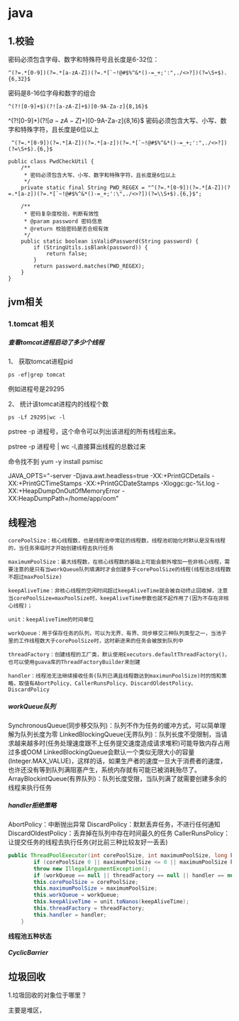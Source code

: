 # java

## 1.校验

密码必须包含字母、数字和特殊符号且长度是6-32位：
 ```
 ^(?=.*[0-9])(?=.*[a-zA-Z])(?=.*[`~!@#$%^&*()-=_+;':",./<>?])(?=\S+$).{6,32}$
 ```

密码是8-16位字母和数字的组合

```
^(?![0-9]+$)(?![a-zA-Z]+$)[0-9A-Za-z]{8,16}$
```

^(?![0-9]+$)(?![a-zA-Z]+$)[0-9A-Za-z]{8,16}$
密码必须包含大写、小写、数字和特殊字符，且长度是6位以上

```
 ^(?=.*[0-9])(?=.*[A-Z])(?=.*[a-z])(?=.*[`~!@#$%^&*()-=_+;':",./<>?])(?=\S+$).{6,}$
```

```
public class PwdCheckUtil {
    /**
     * 密码必须包含大写、小写、数字和特殊字符，且长度是6位以上
     */
    private static final String PWD_REGEX = "^(?=.*[0-9])(?=.*[A-Z])(?=.*[a-z])(?=.*[`~!@#$%^&*()-=_+;':\",./<>?])(?=\\S+$).{6,}$";

    /**
     * 密码复杂度校验，判断有效性
     * @param password 密码信息
     * @return 校验密码是否合规有效
     */
    public static boolean isValidPassword(String password) {
        if (StringUtils.isBlank(password)) {
            return false;
        }
        return password.matches(PWD_REGEX);
    }
}
```

## jvm相关

### 1.tomcat 相关

##### 查看tomcat进程启动了多少个线程

1、 获取tomcat进程pid

```linux
ps -ef|grep tomcat
```

例如进程号是29295

2、 统计该tomcat进程内的线程个数

```linux
ps -Lf 29295|wc -l
```



pstree -p 进程号，这个命令可以列出该进程的所有线程出来。

pstree -p 进程号 | wc -l,直接算出线程的总数过来

命令找不到  yum -y install psmisc



JAVA_OPTS="-server -Djava.awt.headless=true  -XX:+PrintGCDetails -XX:+PrintGCTimeStamps -XX:+PrintGCDateStamps -Xloggc:gc-%t.log -XX:+HeapDumpOnOutOfMemoryError  -XX:HeapDumpPath=/home/app/oom"



## 线程池

```
corePoolSize：核心线程数，也是线程池中常驻的线程数，线程池初始化时默认是没有线程的，当任务来临时才开始创建线程去执行任务

maximumPoolSize：最大线程数，在核心线程数的基础上可能会额外增加一些非核心线程，需要注意的是只有当workQueue队列填满时才会创建多于corePoolSize的线程(线程池总线程数不超过maxPoolSize)

keepAliveTime：非核心线程的空闲时间超过keepAliveTime就会被自动终止回收掉，注意当corePoolSize=maxPoolSize时，keepAliveTime参数也就不起作用了(因为不存在非核心线程)；

unit：keepAliveTime的时间单位

workQueue：用于保存任务的队列，可以为无界、有界、同步移交三种队列类型之一，当池子里的工作线程数大于corePoolSize时，这时新进来的任务会被放到队列中

threadFactory：创建线程的工厂类，默认使用Executors.defaultThreadFactory()，也可以使用guava库的ThreadFactoryBuilder来创建

handler：线程池无法继续接收任务(队列已满且线程数达到maximunPoolSize)时的饱和策略，取值有AbortPolicy、CallerRunsPolicy、DiscardOldestPolicy、DiscardPolicy 
```



##### workQueue队列

SynchronousQueue(同步移交队列)：队列不作为任务的缓冲方式，可以简单理解为队列长度为零
LinkedBlockingQueue(无界队列)：队列长度不受限制，当请求越来越多时(任务处理速度跟不上任务提交速度造成请求堆积)可能导致内存占用过多或OOM LinkedBlockingQueue会默认一个类似无限大小的容量(Integer.MAX_VALUE)，这样的话，如果生产者的速度一旦大于消费者的速度，也许还没有等到队列满阻塞产生，系统内存就有可能已被消耗殆尽了。
ArrayBlockintQueue(有界队列)：队列长度受限，当队列满了就需要创建多余的线程来执行任务



 

#####  handler拒绝策略

AbortPolicy：中断抛出异常
DiscardPolicy：默默丢弃任务，不进行任何通知
DiscardOldestPolicy：丢弃掉在队列中存在时间最久的任务
CallerRunsPolicy：让提交任务的线程去执行任务(对比前三种比较友好一丢丢) 

```java
public ThreadPoolExecutor(int corePoolSize, int maximumPoolSize, long keepAliveTime, TimeUnit unit, BlockingQueue workQueue, ThreadFactory threadFactory, RejectedExecutionHandler handler) {
        if (corePoolSize 0 || maximumPoolSize <= 0 || maximumPoolSize keepAliveTime 0)
        throw new IllegalArgumentException();
        if (workQueue == null || threadFactory == null || handler == null) throw new NullPointerException();
        this.corePoolSize = corePoolSize;
        this.maximumPoolSize = maximumPoolSize;
        this.workQueue = workQueue;
        this.keepAliveTime = unit.toNanos(keepAliveTime);
        this.threadFactory = threadFactory;
        this.handler = handler;
    }
```

**线程池五种状态**



##### CyclicBarrier



## 垃圾回收



1.垃圾回收的对象位于哪里？

主要是堆区，

